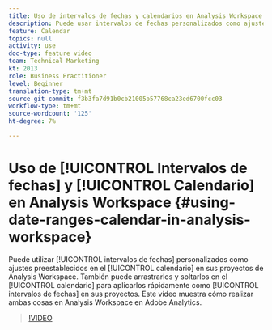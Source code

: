 ```yaml
---
title: Uso de intervalos de fechas y calendarios en Analysis Workspace
description: Puede usar intervalos de fechas personalizados como ajustes preestablecidos en el calendario en sus proyectos de Analysis Workspace. También puede arrastrarlos y colocarlos en el calendario para aplicarlos rápidamente como intervalos de fechas en los proyectos. Este vídeo muestra cómo realizar ambas cosas en Analysis Workspace en Adobe Analytics.
feature: Calendar
topics: null
activity: use
doc-type: feature video
team: Technical Marketing
kt: 2013
role: Business Practitioner
level: Beginner
translation-type: tm+mt
source-git-commit: f3b3fa7d91b0cb21005b57768ca23ed6700fcc03
workflow-type: tm+mt
source-wordcount: '125'
ht-degree: 7%

---
```



# Uso de [!UICONTROL Intervalos de fechas] y [!UICONTROL Calendario] en Analysis Workspace {#using-date-ranges-calendar-in-analysis-workspace}

Puede utilizar [!UICONTROL intervalos de fechas] personalizados como ajustes preestablecidos en el [!UICONTROL calendario] en sus proyectos de Analysis Workspace. También puede arrastrarlos y soltarlos en el [!UICONTROL calendario] para aplicarlos rápidamente como [!UICONTROL intervalos de fechas] en sus proyectos. Este vídeo muestra cómo realizar ambas cosas en Analysis Workspace en Adobe Analytics.

>[!VIDEO](https://video.tv.adobe.com/v/23973/?quality=12)
